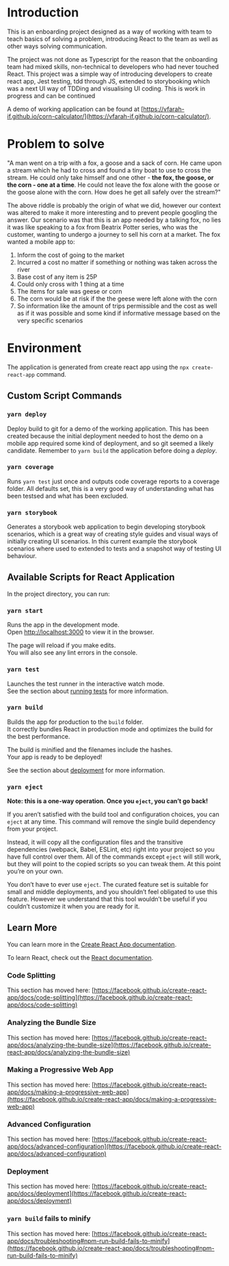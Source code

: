 # Introduction

This is an enboarding project designed as a way of working with team to teach basics of solving a problem, introducing React to the team as well as other ways solving communication.

The project was not done as Typescript for the reason that the onboarding team had mixed skills, non-technical to developers who had never touched React. This project was a simple way of introducing developers to create react app, Jest testing, tdd through JS, extended to storybooking which was a next UI way of TDDing and visualising UI coding. This is work in progress and can be continued

A demo of working application can be found at [https://vfarah-if.github.io/corn-calculator/](https://vfarah-if.github.io/corn-calculator/).

# Problem to solve

"A man went on a trip with a fox, a goose and a sack of corn. He came upon a stream which he had to cross and found a tiny boat to use to cross the stream. He could only take himself and one other - **the fox, the goose, or the corn - one at a time**. He could not leave the fox alone with the goose or the goose alone with the corn. How does he get all safely over the stream?"

The above riddle is probably the origin of what we did, however our context was altered to make it more interesting and to prevent people googling the answer. Our scenario was that this is an app needed by a talking fox, no lies it was like speaking to a fox from Beatrix Potter series, who was the customer, wanting to undergo a journey to sell his corn at a market. The fox wanted a mobile app to:

1. Inform the cost of going to the market
2. Incurred a cost no matter if something or nothing was taken across the river
3. Base cost of any item is 25P
4. Could only cross with 1 thing at a time
5. The items for sale was geese or corn
6. The corn would be at risk if the the geese were left alone with the corn
7. So information like the amount of trips permissible and the cost as well as if it was possible and some kind if informative message based on the very specific scenarios

# Environment

The application is generated from create react app using the `npx create-react-app` command.

## Custom Script Commands

### `yarn deploy`

Deploy build to git for a demo of the working application. This has been created because the initial deployment needed to host the demo on a mobile app required some kind of deployment, and so git seemed a likely candidate. Remember to `yarn build` the application before doing a *deploy*.

### `yarn coverage`

Runs `yarn test` just once and outputs code coverage reports to a coverage folder. All defaults set, this is a very good way of understanding what has been testsed and what has been excluded.

### `yarn storybook`

Generates a storybook web application to begin developing storybook scenarios, which is a great way of creating style guides and visual ways of initially creating UI scenarios. In this current example the storybook scenarios where used to extended to tests and a snapshot way of testing UI behaviour. 

## Available Scripts for React Application

In the project directory, you can run:

### `yarn start`

Runs the app in the development mode.\
Open [http://localhost:3000](http://localhost:3000) to view it in the browser.

The page will reload if you make edits.\
You will also see any lint errors in the console.

### `yarn test`

Launches the test runner in the interactive watch mode.\
See the section about [running tests](https://facebook.github.io/create-react-app/docs/running-tests) for more information.

### `yarn build`

Builds the app for production to the `build` folder.\
It correctly bundles React in production mode and optimizes the build for the best performance.

The build is minified and the filenames include the hashes.\
Your app is ready to be deployed!

See the section about [deployment](https://facebook.github.io/create-react-app/docs/deployment) for more information.

### `yarn eject`

**Note: this is a one-way operation. Once you `eject`, you can’t go back!**

If you aren’t satisfied with the build tool and configuration choices, you can `eject` at any time. This command will remove the single build dependency from your project.

Instead, it will copy all the configuration files and the transitive dependencies (webpack, Babel, ESLint, etc) right into your project so you have full control over them. All of the commands except `eject` will still work, but they will point to the copied scripts so you can tweak them. At this point you’re on your own.

You don’t have to ever use `eject`. The curated feature set is suitable for small and middle deployments, and you shouldn’t feel obligated to use this feature. However we understand that this tool wouldn’t be useful if you couldn’t customize it when you are ready for it.

## Learn More

You can learn more in the [Create React App documentation](https://facebook.github.io/create-react-app/docs/getting-started).

To learn React, check out the [React documentation](https://reactjs.org/).

### Code Splitting

This section has moved here: [https://facebook.github.io/create-react-app/docs/code-splitting](https://facebook.github.io/create-react-app/docs/code-splitting)

### Analyzing the Bundle Size

This section has moved here: [https://facebook.github.io/create-react-app/docs/analyzing-the-bundle-size](https://facebook.github.io/create-react-app/docs/analyzing-the-bundle-size)

### Making a Progressive Web App

This section has moved here: [https://facebook.github.io/create-react-app/docs/making-a-progressive-web-app](https://facebook.github.io/create-react-app/docs/making-a-progressive-web-app)

### Advanced Configuration

This section has moved here: [https://facebook.github.io/create-react-app/docs/advanced-configuration](https://facebook.github.io/create-react-app/docs/advanced-configuration)

### Deployment

This section has moved here: [https://facebook.github.io/create-react-app/docs/deployment](https://facebook.github.io/create-react-app/docs/deployment)

### `yarn build` fails to minify

This section has moved here: [https://facebook.github.io/create-react-app/docs/troubleshooting#npm-run-build-fails-to-minify](https://facebook.github.io/create-react-app/docs/troubleshooting#npm-run-build-fails-to-minify)
